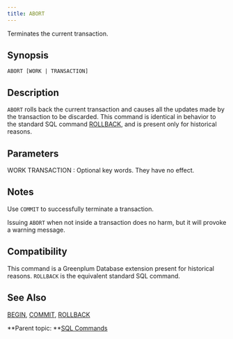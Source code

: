 ```yaml
---
title: ABORT 
---
```


Terminates the current transaction.

## <a id="section2"></a>Synopsis 

``` {#sql_command_synopsis}
ABORT [WORK | TRANSACTION]
```

## <a id="section3"></a>Description 

`ABORT` rolls back the current transaction and causes all the updates made by the transaction to be discarded. This command is identical in behavior to the standard SQL command [ROLLBACK](ROLLBACK.html), and is present only for historical reasons.

## <a id="section4"></a>Parameters 

WORK
TRANSACTION
:   Optional key words. They have no effect.

## <a id="section5"></a>Notes 

Use `COMMIT` to successfully terminate a transaction.

Issuing `ABORT` when not inside a transaction does no harm, but it will provoke a warning message.

## <a id="section6"></a>Compatibility 

This command is a Greenplum Database extension present for historical reasons. `ROLLBACK` is the equivalent standard SQL command.

## <a id="section7"></a>See Also 

[BEGIN](BEGIN.html), [COMMIT](COMMIT.html), [ROLLBACK](ROLLBACK.html)

**Parent topic: **[SQL Commands](../sql_commands/sql_ref.html)


